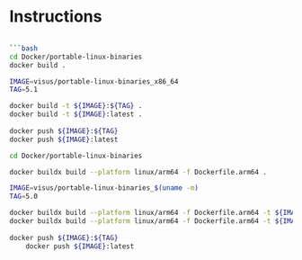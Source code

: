 # Instructions

```bash

```bash
cd Docker/portable-linux-binaries
docker build .

IMAGE=visus/portable-linux-binaries_x86_64
TAG=5.1

docker build -t ${IMAGE}:${TAG} . 
docker build -t ${IMAGE}:latest . 
	
docker push ${IMAGE}:${TAG}
docker push ${IMAGE}:latest
```

```bash
cd Docker/portable-linux-binaries

docker buildx build --platform linux/arm64 -f Dockerfile.arm64 .

IMAGE=visus/portable-linux-binaries_$(uname -m)
TAG=5.0

docker buildx build --platform linux/arm64 -f Dockerfile.arm64 -t ${IMAGE}:${TAG} . 
docker buildx build --platform linux/arm64 -f Dockerfile.arm64 -t ${IMAGE}:latest .  
	
docker push ${IMAGE}:${TAG}
	docker push ${IMAGE}:latest
```

